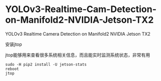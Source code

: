 # YOLOv3-Realtime-Cam-Detection-on-Manifold2-NVIDIA-Jetson-TX2
YOLOv3 Realtime Camera Detection on Manifold2 NVIDIA Jetson TX2



安装jtop

jtop能够用来查看很多系统相关信息，而且能实时监测系统状态，非常有用

```
sudo -H pip2 install -U jetson-stats
reboot
jtop
```

